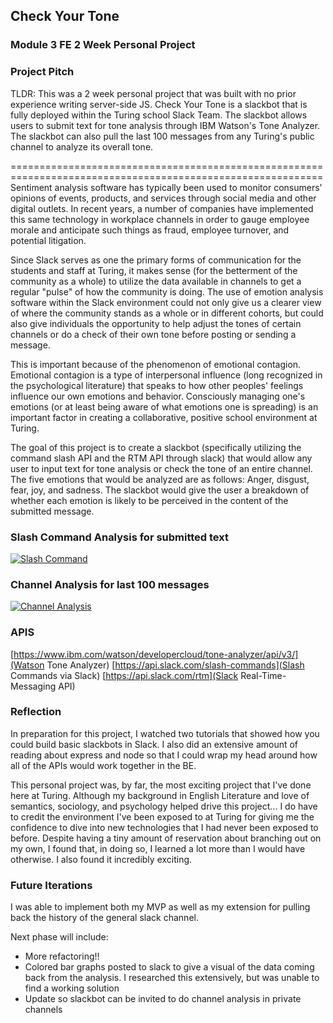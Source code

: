 ## Check Your Tone

### Module 3 FE 2 Week Personal Project

### Project Pitch

TLDR:
This was a 2 week personal project that was built with no prior experience writing server-side JS. Check Your Tone is a slackbot that is fully deployed within the Turing school Slack Team. The slackbot allows users to submit text for tone analysis through IBM Watson's Tone Analyzer. The slackbot can also pull the last 100 messages from any Turing's public channel to analyze its overall tone.

============================================================================================================
Sentiment analysis software has typically been used to monitor consumers' opinions of events, products, and services through social media and other digital outlets. In recent years, a number of companies have implemented this same technology in workplace channels in order to gauge employee morale and anticipate such things as fraud, employee turnover, and potential litigation.

Since Slack serves as one the primary forms of communication for the students and staff at Turing, it makes sense (for the betterment of the community as a whole) to utilize the data available in channels to get a regular "pulse" of how the community is doing. The use of emotion analysis software within the Slack environment could not only give us a clearer view of where the community stands as a whole or in different cohorts, but could also give individuals the opportunity to help adjust the tones of certain channels or do a check of their own tone before posting or sending a message.

This is important because of the phenomenon of emotional contagion. Emotional contagion is a type of interpersonal influence (long recognized in the psychological literature) that speaks to how other peoples' feelings influence our own emotions and behavior. Consciously managing one's emotions (or at least being aware of what emotions one is spreading) is an important factor in creating a collaborative, positive school environment at Turing.

The goal of this project is to create a slackbot (specifically utilizing the command slash API and the RTM API through slack) that would allow any user to input text for tone analysis or check the tone of an entire channel. The five emotions that would be analyzed are as follows: Anger, disgust, fear, joy, and sadness. The slackbot would give the user a breakdown of whether each emotion is likely to be perceived in the content of the submitted message.

### Slash Command Analysis for submitted text
[![Slash Command](http://i.imgur.com/jaciHep.png)](https://youtu.be/fVvJmBXF0Dk)

### Channel Analysis for last 100 messages
[![Channel Analysis](http://i.imgur.com/lfZGdRT.png)](https://youtu.be/E5R477Gpp9A)

### APIS

[https://www.ibm.com/watson/developercloud/tone-analyzer/api/v3/](Watson Tone Analyzer) [https://api.slack.com/slash-commands](Slash Commands via Slack)
[https://api.slack.com/rtm](Slack Real-Time-Messaging API)

### Reflection

In preparation for this project, I watched two tutorials that showed how you could build basic slackbots in Slack. I also did an extensive amount of reading about express and node so that I could wrap my head around how all of the APIs would work together in the BE.

This personal project was, by far, the most exciting project that I've done here at Turing. Although my background in English Literature and love of semantics, sociology, and psychology helped drive this project... I do have to credit the environment I've been exposed to at Turing for giving me the confidence to dive into new technologies that I had never been exposed to before. Despite having a tiny amount of reservation about branching out on my own, I found that, in doing so, I learned a lot more than I would have otherwise. I also found it incredibly exciting.

### Future Iterations

I was able to implement both my MVP as well as my extension for pulling back the history of the general slack channel.

Next phase will include:

* More refactoring!!
* Colored bar graphs posted to slack to give a visual of the data coming back from the analysis. I researched this extensively, but was unable to find a working solution
* Update so slackbot can be invited to do channel analysis in private channels
